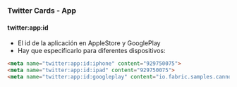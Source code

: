 ### Twitter Cards - App
#### twitter:app:id

- El id de la aplicación en AppleStore y GooglePlay
- Hay que especificarlo para diferentes dispositivos:

````HTML
<meta name="twitter:app:id:iphone" content="929750075">
<meta name="twitter:app:id:ipad" content="929750075">
<meta name="twitter:app:id:googleplay" content="io.fabric.samples.cannonball">
````